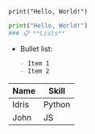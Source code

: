 `print("Hello, World!")`

```python
print("Hello, World!")
### 📋 **Lists**
```
- Bullet list:
  ```md
  - Item 1
  - Item 2 

| Name  | Skill  |
|-------|--------|
| Idris | Python |
| John  | JS     |
